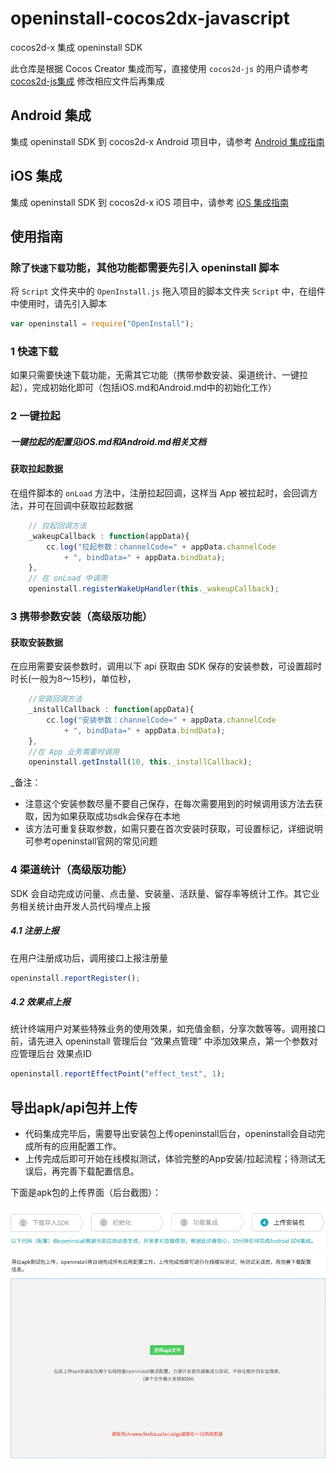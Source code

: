 # openinstall-cocos2dx-javascript
cocos2d-x 集成 openinstall SDK  

此仓库是根据 Cocos Creator 集成而写，直接使用 `cocos2d-js` 的用户请参考 [cocos2d-js集成](README/cocos2d-js.md) 修改相应文件后再集成

## Android 集成

集成 openinstall SDK 到 cocos2d-x Android 项目中，请参考 [Android 集成指南](README/Android.md)

## iOS 集成
集成 openinstall SDK 到 cocos2d-x iOS 项目中，请参考 [iOS 集成指南](README/iOS.md)

## 使用指南  

### 除了`快速下载`功能，其他功能都需要先引入 openinstall 脚本
将 `Script` 文件夹中的 `OpenInstall.js` 拖入项目的脚本文件夹 `Script` 中，在组件中使用时，请先引入脚本
``` js
var openinstall = require("OpenInstall");
```

### 1 快速下载
如果只需要快速下载功能，无需其它功能（携带参数安装、渠道统计、一键拉起），完成初始化即可（包括iOS.md和Android.md中的初始化工作）


### 2 一键拉起  
##### 一键拉起的配置见iOS.md和Android.md相关文档

#### 获取拉起数据
在组件脚本的 `onLoad` 方法中，注册拉起回调，这样当 App 被拉起时，会回调方法，并可在回调中获取拉起数据

``` js
    // 拉起回调方法
    _wakeupCallback : function(appData){
        cc.log("拉起参数：channelCode=" + appData.channelCode 
            + ", bindData=" + appData.bindData);
    },
    // 在 onLoad 中调用
    openinstall.registerWakeUpHandler(this._wakeupCallback);
```

### 3 携带参数安装（高级版功能）
#### 获取安装数据
在应用需要安装参数时，调用以下 api 获取由 SDK 保存的安装参数，可设置超时时长(一般为8～15秒)，单位秒，
``` js
    //安装回调方法
    _installCallback : function(appData){
        cc.log("安装参数：channelCode=" + appData.channelCode 
            + ", bindData=" + appData.bindData);
    },
    //在 App 业务需要时调用
    openinstall.getInstall(10, this._installCallback);
```
_备注：  
- 注意这个安装参数尽量不要自己保存，在每次需要用到的时候调用该方法去获取，因为如果获取成功sdk会保存在本地  
- 该方法可重复获取参数，如需只要在首次安装时获取，可设置标记，详细说明可参考openinstall官网的常见问题

### 4 渠道统计（高级版功能）
SDK 会自动完成访问量、点击量、安装量、活跃量、留存率等统计工作。其它业务相关统计由开发人员代码埋点上报

##### 4.1 注册上报
在用户注册成功后，调用接口上报注册量
``` js
openinstall.reportRegister();
```

##### 4.2 效果点上报
统计终端用户对某些特殊业务的使用效果，如充值金额，分享次数等等。调用接口前，请先进入 openinstall 管理后台 “效果点管理” 中添加效果点，第一个参数对应管理后台 效果点ID
```js
openinstall.reportEffectPoint("effect_test", 1);
```

## 导出apk/api包并上传
- 代码集成完毕后，需要导出安装包上传openinstall后台，openinstall会自动完成所有的应用配置工作。  
- 上传完成后即可开始在线模拟测试，体验完整的App安装/拉起流程；待测试无误后，再完善下载配置信息。  

下面是apk包的上传界面（后台截图）：  

![上传安装包](res/guide2.jpg)

